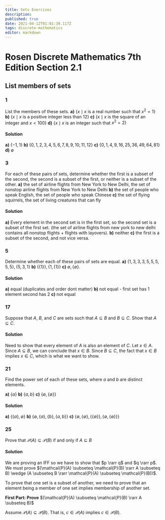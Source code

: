 ```yaml
---
title: Sets Exercises
description: 
published: true
date: 2021-04-12T01:01:30.117Z
tags: discrete-mathematics
editor: markdown
---
```


# Rosen Discrete Mathematics 7th Edition Section 2.1
## List members of sets

### 1 
List the members of these sets.
**a)** $\left\{x \mid x\right.$ is a real number such that $\left.x^{2}=1\right\}$
**b)** $\{x \mid x$ is a positive integer less than 12$\}$
**c)** $\{x \mid x$ is the square of an integer and $x<100\}$
**d)** $\left\{x \mid x\right.$ is an integer such that $\left.x^{2}=2\right\}$

#### Solution

**a)** $\{-1, 1 \}$
**b)** $\{0, 1, 2, 3, 4, 5, 6, 7, 8, 9, 10, 11, 12 \}$
**c)** $\{0, 1, 4, 9, 16, 25, 36, 49, 64, 81 \}$
**d)** $\emptyset$

### 3 
For each of these pairs of sets, determine whether the first
is a subset of the second, the second is a subset of the first,
or neither is a subset of the other.
**a)** the set of airline flights from New York to New Delhi,
the set of nonstop airline flights from New York to
New Delhi
**b)** the set of people who speak English, the set of people
who speak Chinese
**c)** the set of flying squirrels, the set of living creatures
that can fly
#### Solution
**a)** Every element in the second set is in the first set, so the second set is a subset of the first set. (the set of airline flights from new york to new delhi contains all nonstop flights + flights with layovers). 
**b)** neither
**c)** the first is a subset of the second, and not vice versa.

### 5
Determine whether each of these pairs of sets are equal.
**a)** $\{1,3,3,3,5,5,5,5,5\},\{5,3,1\}$
**b)** $\{\{1\}\},\{1,\{1\}\}$
**c)** $\emptyset,\{\emptyset\}$.
#### Solution
**a)** equal (duplicates and order dont matter)
**b)** not equal - first set has 1 element second has 2
**c)** not equal

### 17
Suppose that $A$, $B$, and $C$ are sets such that $A \subseteq B$ and $B \subseteq C$. Show that $A \subseteq C$.

#### Solution
Need to show that every element of $A$ is also an element of $C$. Let $x \in A$. Since $A \subseteq B$, we can conclude that $x \in B$. Since $B \subseteq C$, the fact that $x \in B$ implies $x \in C$, which is what we want to show. 
### 21
Find the power set of each of these sets, where $a$ and $b$
are distinct elements.

**a)** $\{a\}$ 
**b)** $\{a, b\}$ 
**c)** $\{\emptyset,\{\emptyset\}\}$

#### Solution
**a)** $\{\{a\}, \emptyset\}$
**b)** $\{\emptyset,\{a\},\{b\},\{a, b\}\}$
**c)** $\{\emptyset,\{\emptyset\},\{\{\emptyset\}\},\{\emptyset,\{\emptyset\}\}\}$

### 25
Prove that $\mathcal{P}(A) \subseteq \mathcal{P}(B)$ if and only if $A \subseteq B$

#### Solution
We are proving an IFF so we have to show that $p \rarr q$ and $q \rarr p$.
We must prove $(\mathcal{P}(A) \subseteq \mathcal{P}(B) \rarr A \subseteq B) \wedge (A \subseteq B \rarr \mathcal{P}(A) \subseteq \mathcal{P}(B))$.

To prove that one set is a subset of another, we need to prove that an element being a member of one set implies membership of another set. 


**First Part: Prove** $(\mathcal{P}(A) \subseteq \mathcal{P}(B) \rarr A \subseteq B)$

Assume $\mathcal{P}(A) \subseteq \mathcal{P}(B)$. That is, $c \in \mathcal P(A)$ implies $c \in \mathcal P(B)$. 